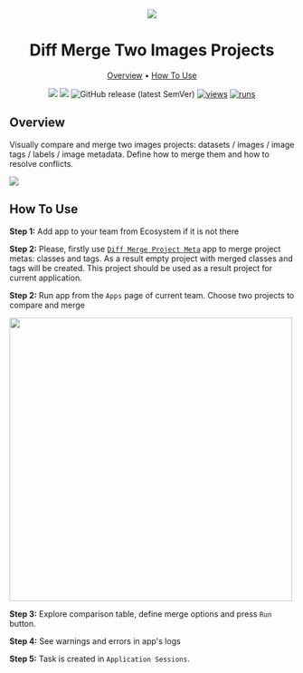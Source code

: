 <div align="center" markdown>
<img src="https://i.imgur.com/vfDDYqh.png"/>

# Diff Merge Two Images Projects

<p align="center">
  <a href="#Overview">Overview</a> •
  <a href="#How-To-Use">How To Use</a>
</p>


[![](https://img.shields.io/badge/supervisely-ecosystem-brightgreen)](https://ecosystem.supervise.ly/apps/diff-merge-images-projects)
[![](https://img.shields.io/badge/slack-chat-green.svg?logo=slack)](https://supervise.ly/slack)
![GitHub release (latest SemVer)](https://img.shields.io/github/v/release/supervisely-ecosystem/diff-merge-images-projects)
[![views](https://app.supervise.ly/img/badges/views/supervisely-ecosystem/diff-merge-images-projects)](https://supervise.ly)
[![runs](https://app.supervise.ly/img/badges/runs/supervisely-ecosystem/diff-merge-images-projects)](https://supervise.ly)

</div>

## Overview

Visually compare and merge two images projects: datasets / images / image tags / labels / image metadata. Define how to merge them and how to resolve conflicts. 

<img src="https://i.imgur.com/qTnXLaC.png"/>

## How To Use

**Step 1:** Add app to your team from Ecosystem if it is not there

**Step 2:** Please, firstly use [`Diff Merge Project Meta`](https://ecosystem.supervise.ly/apps/diff-merge-project-meta) app to merge project metas: classes and tags. As a result empty project with merged classes and tags will be created. This project should be used as a result project for current application. 

**Step 2:** Run app from the `Apps` page of current team. Choose two projects to compare and merge

<img src="https://i.imgur.com/WkLZ05w.png" width="500px"/>

**Step 3:** Explore comparison table, define merge options and press `Run` button.

**Step 4:** See warnings and errors in app's logs

**Step 5:** Task is created in `Application Sessions`. 
